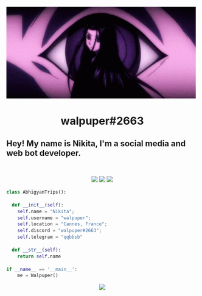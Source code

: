 ![Header](https://github.com/loppy33/loppy33/blob/main/assets/1.gif)

<h1 align="center">
  <b>walpuper#2663</b>
</h1>

## Hey! My name is Nikita, I'm a social media and web bot developer.

<br>

<p>
<div align="center">
  <img src="https://img.shields.io/badge/-HTML-c58545?style=for-the-badge&logo=html5&logoColor=c58545&labelColor=282828">
  <img src="https://img.shields.io/badge/-CSS-d1a01f?style=for-the-badge&logo=css3&logoColor=d1a01f&labelColor=282828">
  <img src="https://img.shields.io/badge/-Python-98b982?style=for-the-badge&logo=python&logoColor=98b982&labelColor=282828">
</div>
</p>

```python
class AbhigyanTrips():
    
  def __init__(self):
    self.name = "Nikita";
    self.username = "walpuper";
    self.location = "Cannes, France";
    self.discord = "walpuper#2663";
    self.telegram = "qqbbsb"

  def __str__(self):
    return self.name

if __name__ == '__main__':
    me = Walpuper()
```

<div align="center">
  <a href="https://open.spotify.com/user/7o4wtswiio3fy4rwso4pogfu2">
    <img src="https://readme-spotify-tingz.vercel.app/api/now-playing">
  </a>
</div>



